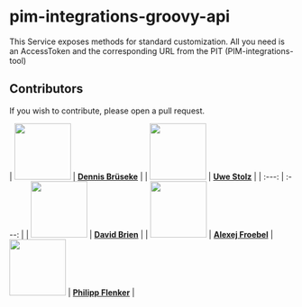 # pim-integrations-groovy-api

This Service exposes methods for standard customization. All you need is an AccessToken and the corresponding URL from the PIT (PIM-integrations-tool) 

## Contributors
If you wish to contribute, please open a pull request.

| [<img src="https://avatars.githubusercontent.com/u/32513496" width="100px;"/>](https://github.com/dbrueseke) | [**Dennis Brüseke**](https://github.com/uwestolz)     |
| [<img src="https://avatars.githubusercontent.com/u/41996712" width="100px;"/>](https://github.com/uwestolz) | [**Uwe Stolz**](https://github.com/uwestolz)     |
| :---: | :---: |
| [<img src="https://avatars.githubusercontent.com/u/36043138" width="100px;"/>](https://github.com/davidbrien) | [**David Brien**](https://github.com/davidbrien)     |
| [<img src="https://avatars.githubusercontent.com/u/30691117" width="100px;"/>](https://github.com/alexejFroebel) | [**Alexej Froebel**](https://github.com/alexejFroebel)     |
 [<img src="https://avatars.githubusercontent.com/u/4085533" width="100px;"/>](https://github.com/pflenker) | [**Philipp Flenker**](https://github.com/pflenker) |

